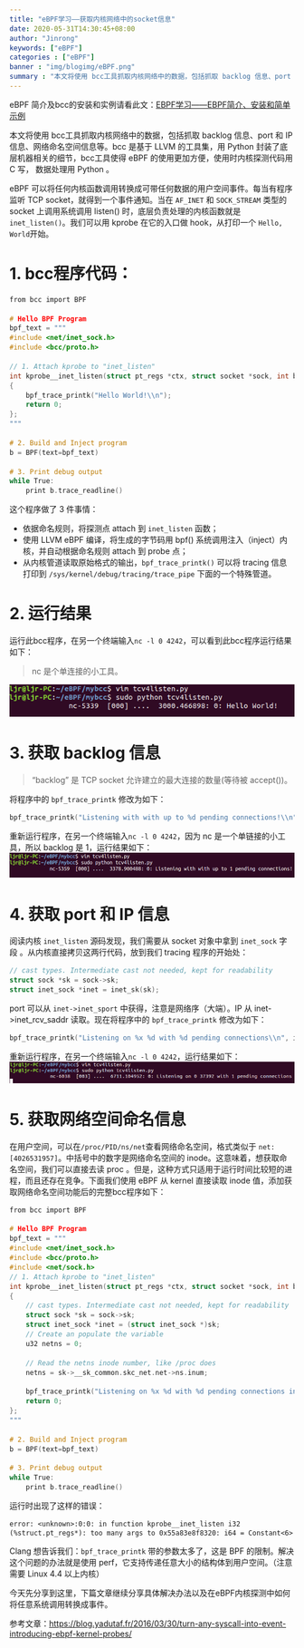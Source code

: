 ```yaml
---
title: "eBPF学习——获取内核网络中的socket信息"
date: 2020-05-31T14:30:45+08:00
author: "Jinrong"
keywords: ["eBPF"]
categories : ["eBPF"]
banner : "img/blogimg/eBPF.png"
summary : "本文将使用 bcc工具抓取内核网络中的数据，包括抓取 backlog 信息、port 和 IP 信息、网络命名空间信息等。bcc 是基于 LLVM 的工具集，用 Python 封装了底层机器相关的细节，bcc工具使得 eBPF 的使用更加方便，使用时内核探测代码用 C 写， 数据处理用 Python 。"
---
```


eBPF 简介及bcc的安装和实例请看此文：[EBPF学习——EBPF简介、安装和简单示例](http://kerneltravel.net/blog/2020/ebpf_ljr_no1/)

本文将使用 bcc工具抓取内核网络中的数据，包括抓取 backlog 信息、port 和 IP 信息、网络命名空间信息等。bcc 是基于 LLVM 的工具集，用 Python 封装了底层机器相关的细节，bcc工具使得 eBPF 的使用更加方便，使用时内核探测代码用 C 写， 数据处理用 Python 。

eBPF 可以将任何内核函数调用转换成可带任何数据的用户空间事件。每当有程序监听 TCP socket，就得到一个事件通知。当在 `AF_INET` 和 `SOCK_STREAM` 类型的 socket 上调用系统调用 listen() 时，底层负责处理的内核函数就是 `inet_listen()`。我们可以用 kprobe 在它的入口做 hook，从打印一个 `Hello, World`开始。

# 1. bcc程序代码：

```c
from bcc import BPF

# Hello BPF Program
bpf_text = """
#include <net/inet_sock.h>
#include <bcc/proto.h>

// 1. Attach kprobe to "inet_listen"
int kprobe__inet_listen(struct pt_regs *ctx, struct socket *sock, int backlog)
{
    bpf_trace_printk("Hello World!\\n");
    return 0;
};
"""

# 2. Build and Inject program
b = BPF(text=bpf_text)

# 3. Print debug output
while True:
    print b.trace_readline()

```
这个程序做了 3 件事情：

- 依据命名规则，将探测点 attach 到 `inet_listen` 函数；
- 使用 LLVM eBPF 编译，将生成的字节码用 bpf() 系统调用注入（inject）内核，并自动根据命名规则 attach 到 probe 点；
- 从内核管道读取原始格式的输出，`bpf_trace_printk()` 可以将 tracing 信息打印到 `/sys/kernel/debug/tracing/trace_pipe` 下面的一个特殊管道。

# 2. 运行结果
运行此bcc程序，在另一个终端输入`nc -l 0 4242`，可以看到此bcc程序运行结果如下：

>nc 是个单连接的小工具。

![](img/1.png)


# 3. 获取 backlog 信息
>“backlog” 是 TCP socket 允许建立的最大连接的数量(等待被 accept())。

将程序中的 `bpf_trace_printk` 修改为如下：
```c
bpf_trace_printk("Listening with with up to %d pending connections!\\n", backlog);
```
重新运行程序，在另一个终端输入`nc -l 0 4242`，因为 nc 是一个单链接的小工具，所以 backlog 是 1，运行结果如下：
![](img/2.png)

# 4. 获取 port 和 IP 信息
阅读内核 `inet_listen` 源码发现，我们需要从 socket 对象中拿到 `inet_sock` 字段 。从内核直接拷贝这两行代码，放到我们 tracing 程序的开始处：
```c
// cast types. Intermediate cast not needed, kept for readability
struct sock *sk = sock->sk;
struct inet_sock *inet = inet_sk(sk);
```
port 可以从 `inet->inet_sport` 中获得，注意是网络序（大端）。IP 从 inet->inet_rcv_saddr 读取。现在将程序中的 `bpf_trace_printk` 修改为如下：
```c
bpf_trace_printk("Listening on %x %d with %d pending connections\\n", inet->inet_rcv_saddr, inet->inet_sport, backlog);
```
重新运行程序，在另一个终端输入`nc -l 0 4242`，运行结果如下：
![](img/3.png)

# 5. 获取网络空间命名信息
在用户空间，可以在` /proc/PID/ns/net `查看网络命名空间，格式类似于 `net:[4026531957]`。中括号中的数字是网络命名空间的 inode。这意味着，想获取命名空间，我们可以直接去读 proc 。但是，这种方式只适用于运行时间比较短的进程，而且还存在竞争。下面我们使用 eBPF 从 kernel 直接读取 inode 值，添加获取网络命名空间功能后的完整bcc程序如下：
```c
from bcc import BPF

# Hello BPF Program
bpf_text = """
#include <net/inet_sock.h>
#include <bcc/proto.h>
#include <net/sock.h>
// 1. Attach kprobe to "inet_listen"
int kprobe__inet_listen(struct pt_regs *ctx, struct socket *sock, int backlog)
{
    // cast types. Intermediate cast not needed, kept for readability
    struct sock *sk = sock->sk;
    struct inet_sock *inet = (struct inet_sock *)sk;
    // Create an populate the variable
	u32 netns = 0;

	// Read the netns inode number, like /proc does
	netns = sk->__sk_common.skc_net.net->ns.inum;

    bpf_trace_printk("Listening on %x %d with %d pending connections in container %d \\n", inet->inet_rcv_saddr, inet->inet_sport, backlog, netns);
    return 0;
};
"""

# 2. Build and Inject program
b = BPF(text=bpf_text)

# 3. Print debug output
while True:
    print b.trace_readline()


```
运行时出现了这样的错误：
```
error: <unknown>:0:0: in function kprobe__inet_listen i32 (%struct.pt_regs*): too many args to 0x55a83e8f8320: i64 = Constant<6>
```
Clang 想告诉我们：`bpf_trace_printk` 带的参数太多了，这是 BPF 的限制。解决这个问题的办法就是使用 perf，它支持传递任意大小的结构体到用户空间。（注意需要 Linux 4.4 以上内核）

今天先分享到这里，下篇文章继续分享具体解决办法以及在eBPF内核探测中如何将任意系统调用转换成事件。

参考文章：https://blog.yadutaf.fr/2016/03/30/turn-any-syscall-into-event-introducing-ebpf-kernel-probes/

